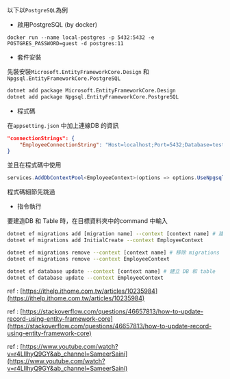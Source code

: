 以下以`PostgreSQL`為例

- 啟用PostgreSQL (by docker)

```docker
docker run --name local-postgres -p 5432:5432 -e POSTGRES_PASSWORD=guest -d postgres:11
```

- 套件安裝

先裝安裝`Microsoft.EntityFrameworkCore.Design` 和 `Npgsql.EntityFrameworkCore.PostgreSQL`

```bash
dotnet add package Microsoft.EntityFrameworkCore.Design
dotnet add package Npgsql.EntityFrameworkCore.PostgreSQL
```

- 程式碼

在`appsetting.json` 中加上連線DB 的資訊

```json
"connectionStrings": {
    "EmployeeConnectionString": "Host=localhost;Port=5432;Database=test1;Username=postgres;Password=guest"
}
```

並且在程式碼中使用

```csharp
services.AddDbContextPool<EmployeeContext>(options => options.UseNpgsql(Configuration.GetConnectionString("EmployeeConnectionString")));
```

程式碼細節先跳過

- 指令執行

要建造DB 和 Table 時，在目標資料夾中的command 中輸入

```bash
dotnet ef migrations add [migration name] --context [context name] # 建立 migrations
dotnet ef migrations add InitialCreate --context EmployeeContext

dotnet ef migrations remove --context [context name] # 移除 migrations
dotnet ef migrations remove --context EmployeeContext

dotnet ef database update --context [context name] # 建立 DB 和 table
dotnet ef database update --context EmployeeContext
```

ref : [https://ithelp.ithome.com.tw/articles/10235984](https://ithelp.ithome.com.tw/articles/10235984)

ref : [https://stackoverflow.com/questions/46657813/how-to-update-record-using-entity-framework-core](https://stackoverflow.com/questions/46657813/how-to-update-record-using-entity-framework-core)

ref : [https://www.youtube.com/watch?v=r4LlIhyQ9GY&ab_channel=SameerSaini](https://www.youtube.com/watch?v=r4LlIhyQ9GY&ab_channel=SameerSaini)
